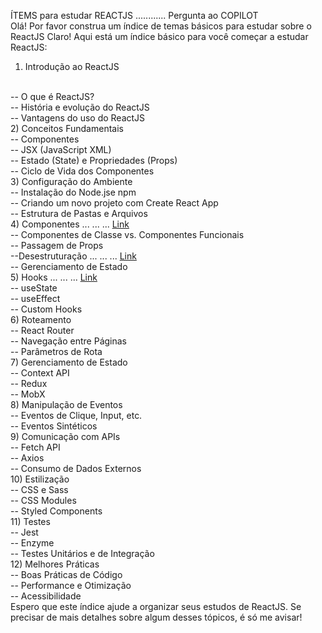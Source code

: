 ÍTEMS para estudar REACTJS ............ Pergunta ao COPILOT
<br>
Olá! Por favor construa um índice de temas básicos para estudar sobre o ReactJS
Claro! Aqui está um índice básico para você começar a estudar ReactJS:
<br>
1) Introdução ao ReactJS
<br>
-- O que é ReactJS?
<br>
-- História e evolução do ReactJS
<br>
-- Vantagens do uso do ReactJS
<br>
2) Conceitos Fundamentais
<br>
-- Componentes
<br>
-- JSX (JavaScript XML)
<br>
-- Estado (State) e Propriedades (Props)
<br>
-- Ciclo de Vida dos Componentes
<br>
3) Configuração do Ambiente
<br>
-- Instalação do Node.jse npm
<br>
-- Criando um novo projeto com Create React App
<br>
-- Estrutura de Pastas e Arquivos
<br>
4) Componentes ... ... ... <a href="https://github.com/Xaobin/CoursesLearn/blob/main/All/React/React-Componentes.md">Link</a>
<br>
-- Componentes de Classe vs. Componentes Funcionais
<br>
-- Passagem de Props
<br>
--Desestruturação ... ... ... <a href="https://github.com/Xaobin/CoursesLearn/blob/main/All/React/React-Desestrutura.md">Link</a>
<br>
-- Gerenciamento de Estado
<br>
5) Hooks ... ... ... <a href="https://github.com/Xaobin/CoursesLearn/blob/main/All/React/React-Hooks.md">Link</a>
<br>
-- useState
<br>
-- useEffect
<br>
-- Custom Hooks
<br>
6) Roteamento
<br>
-- React Router
<br>
-- Navegação entre Páginas
<br>
-- Parâmetros de Rota
<br>
7) Gerenciamento de Estado
<br>
-- Context API
<br>
-- Redux
<br>
-- MobX
<br>
8) Manipulação de Eventos
<br>
-- Eventos de Clique, Input, etc.
<br>
-- Eventos Sintéticos
<br>
9) Comunicação com APIs
<br>
-- Fetch API
<br>
-- Axios
<br>
-- Consumo de Dados Externos
<br>
10) Estilização
<br>
-- CSS e Sass
<br>
-- CSS Modules
<br>
-- Styled Components
<br>
11) Testes
<br>
-- Jest
<br>
-- Enzyme
<br>
-- Testes Unitários e de Integração
<br>
12) Melhores Práticas
<br>
-- Boas Práticas de Código
<br>
-- Performance e Otimização
<br>
-- Acessibilidade
<br>
Espero que este índice ajude a organizar seus estudos de ReactJS. Se precisar de mais detalhes sobre algum desses tópicos, é só me avisar!